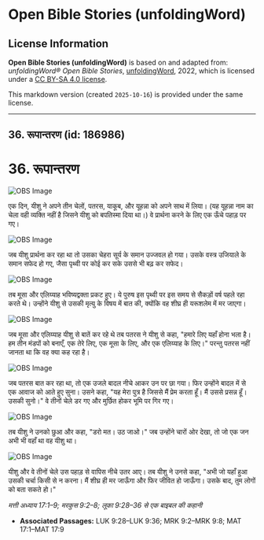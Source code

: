 # Open Bible Stories (unfoldingWord)

## License Information

**Open Bible Stories (unfoldingWord)** is based on and adapted from: _unfoldingWord® Open Bible Stories_, [unfoldingWord](https://unfoldingword.org/utw), 2022, which is licensed under a [CC BY-SA 4.0 license](https://creativecommons.org/licenses/by-sa/4.0/legalcode.en).

This markdown version (created `2025-10-16`) is provided under the same license.



--------------------------------

## 36. रूपान्तरण (id: 186986)

36\. रूपान्तरण
==============

![OBS Image](https://cdn.aquifer.bible/aquifer-content/resources/UWOBS/jpg/360px/obs-en-36-01.jpg)

एक दिन, यीशु ने अपने तीन चेलों, पतरस, याकूब, और यूहन्ना को अपने साथ में लिया। (यह यूहन्ना नाम का चेला वही व्यक्ति नहीं है जिसने यीशु को बपतिस्मा दिया था।) वे प्रार्थना करने के लिए एक ऊँचे पहाड़ पर गए।

![OBS Image](https://cdn.aquifer.bible/aquifer-content/resources/UWOBS/jpg/360px/obs-en-36-02.jpg)

जब यीशु प्रार्थना कर रहा था तो उसका चेहरा सूर्य के समान उज्जवल हो गया। उसके वस्त्र उजियाले के समान सफेद हो गए, जैसा पृथ्वी पर कोई कर सके उससे भी बढ़ कर सफेद।

![OBS Image](https://cdn.aquifer.bible/aquifer-content/resources/UWOBS/jpg/360px/obs-en-36-03.jpg)

तब मूसा और एलिय्याह भविष्यद्वक्ता प्रकट हुए। ये पुरुष इस पृथ्वी पर इस समय से सैकड़ों वर्ष पहले रहा करते थे। उन्होंने यीशु से उसकी मृत्यु के विषय में बात की, क्योंकि वह शीघ्र ही यरूशलेम में मर जाएगा।

![OBS Image](https://cdn.aquifer.bible/aquifer-content/resources/UWOBS/jpg/360px/obs-en-36-04.jpg)

जब मूसा और एलिय्याह यीशु से बातें कर रहे थे तब पतरस ने यीशु से कहा, "हमारे लिए यहाँ होना भला है। हम तीन मंडपों को बनाएँ, एक तेरे लिए, एक मूसा के लिए, और एक एलिय्याह के लिए।" परन्तु पतरस नहीं जानता था कि वह क्या कह रहा है।

![OBS Image](https://cdn.aquifer.bible/aquifer-content/resources/UWOBS/jpg/360px/obs-en-36-05.jpg)

जब पतरस बात कर रहा था, तो एक उजले बादल नीचे आकर उन पर छा गया। फिर उन्होंने बादल में से एक आवाज को आते हुए सुना। उसने कहा, "यह मेरा पुत्र है जिससे मैं प्रेम करता हूँ। मैं उससे प्रसन्न हूँ। उसकी सुनो।" वे तीनों चेले डर गए और मुर्छित होकर भूमि पर गिर गए।

![OBS Image](https://cdn.aquifer.bible/aquifer-content/resources/UWOBS/jpg/360px/obs-en-36-06.jpg)

तब यीशु ने उनको छुआ और कहा, "डरो मत। उठ जाओ।" जब उन्होंने चारों ओर देखा, तो जो एक जन अभी भी वहाँ था वह यीशु था।

![OBS Image](https://cdn.aquifer.bible/aquifer-content/resources/UWOBS/jpg/360px/obs-en-36-07.jpg)

यीशु और वे तीनों चेले उस पहाड़ से वापिस नीचे उतर आए। तब यीशु ने उनसे कहा, "अभी जो यहाँ हुआ उसकी चर्चा किसी से न करना। मैं शीघ्र ही मर जाऊँगा और फिर जीवित हो जाऊँगा। उसके बाद, तुम लोगों को बता सकते हो।"

*मत्ती अध्याय 17:1–9; मरकुस 9:2–8; लूका 9:28–36 से एक बाइबल की कहानी*

* **Associated Passages:** LUK 9:28–LUK 9:36; MRK 9:2–MRK 9:8; MAT 17:1–MAT 17:9

